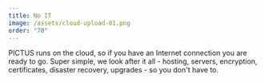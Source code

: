 ```yaml
---
title: No IT
image: /assets/cloud-upload-01.png
order: "70"
---
```

PICTUS runs on the cloud, so if you have an Internet connection you are ready to go. Super simple, we look after it all - hosting, servers, encryption, certificates, disaster recovery, upgrades - so you don't have to.
